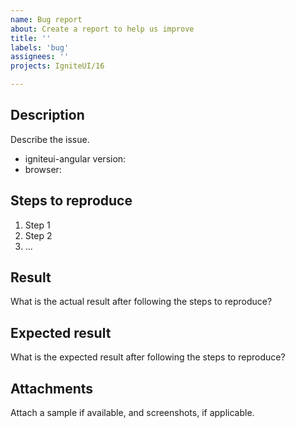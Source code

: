 ```yaml
---
name: Bug report
about: Create a report to help us improve
title: ''
labels: 'bug'
assignees: ''
projects: IgniteUI/16

---
```


## Description  
Describe the issue.

 * igniteui-angular version: 
 * browser: 

## Steps to reproduce  

1. Step 1
2. Step 2
3. ...

## Result  
What is the actual result after following the steps to reproduce?

## Expected result  
What is the expected result after following the steps to reproduce?


## Attachments  
Attach a sample if available, and screenshots, if applicable.  

